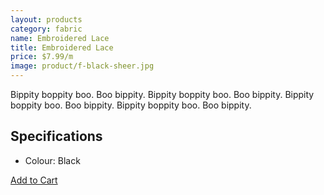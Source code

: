 ```yaml
---
layout: products
category: fabric
name: Embroidered Lace
title: Embroidered Lace
price: $7.99/m
image: product/f-black-sheer.jpg
---
```


Bippity boppity boo. Boo bippity. Bippity boppity boo. Boo bippity. Bippity boppity boo. Boo bippity. Bippity boppity boo. Boo bippity.

## Specifications

- Colour: Black

<a class="btn-alt milli" href="{{site.baseurl}}/cart/">Add to Cart</a>